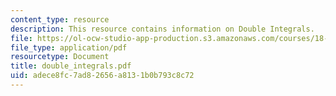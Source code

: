 ```yaml
---
content_type: resource
description: This resource contains information on Double Integrals.
file: https://ol-ocw-studio-app-production.s3.amazonaws.com/courses/18-02-multivariable-calculus-spring-2006/adece8fc7ad82656a8131b0b793c8c72_double_integrals.pdf
file_type: application/pdf
resourcetype: Document
title: double_integrals.pdf
uid: adece8fc-7ad8-2656-a813-1b0b793c8c72
---
```

